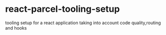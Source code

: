 # react-parcel-tooling-setup
tooling setup for a react application taking into account code quality,routing and hooks 
